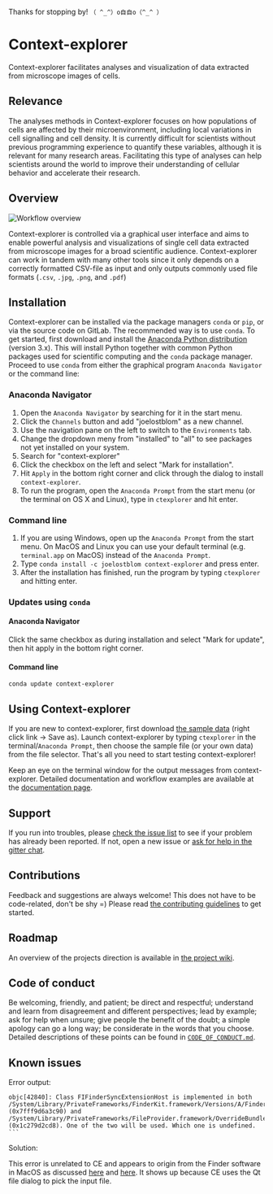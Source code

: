 Thanks for stopping by! `（ ^_^）o自自o（^_^ ）`

# Context-explorer

Context-explorer facilitates analyses and visualization of data extracted from
microscope images of cells.

## Relevance

The analyses methods in Context-explorer focuses on how populations of cells
are affected by their microenvironment, including local variations in cell
signalling and cell density. It is currently difficult for scientists without
previous programming experience to quantify these variables, although it is
relevant for many research areas. Facilitating this type of analyses can help
scientists around the world to improve their understanding of cellular behavior
and accelerate their research.

## Overview

![Workflow overview](doc/img/fig1-overview.png)

Context-explorer is controlled via a graphical user interface and aims to
enable powerful analysis and visualizations of single cell data extracted from
microscope images for a broad scientific audience. Context-explorer can work in
tandem with many other tools since it only depends on a correctly formatted
CSV-file as input and only outputs commonly used file formats (`.csv`, `.jpg`,
`.png`, and `.pdf`)


## Installation

Context-explorer can be installed via the package managers `conda` or `pip`, or
via the source code on GitLab. The recommended way is to use `conda`. To get
started, first download and install the [Anaconda Python
distribution](https://www.anaconda.com/download/) (version 3.x). This will
install Python together with common Python packages used for scientific
computing and the `conda` package manager. Proceed to use `conda` from either
the graphical program `Anaconda Navigator` or the command line:

### Anaconda Navigator

1. Open the `Anaconda Navigator` by searching for it in the start menu.
2. Click the `Channels` button and add "joelostblom" as a new channel.
3. Use the navigation pane on the left to switch to the `Environments` tab.
4. Change the dropdown meny from "installed" to "all" to see packages not yet
   installed on your system.
5. Search for "context-explorer"
6. Click the checkbox on the left and select "Mark for installation".
7. Hit `Apply` in the bottom right corner and click through the dialog to
   install `context-explorer`.
8. To run the program, open the `Anaconda Prompt` from the start menu (or the
   terminal on OS X and Linux), type in `ctexplorer` and hit enter.


### Command line

1. If you are using Windows, open up the `Anaconda Prompt` from the start menu.
   On MacOS and Linux you can use your default terminal (e.g. `terminal.app` on
   MacOS) instead of the `Anaconda Prompt`.
2. Type `conda install -c joelostblom context-explorer` and press enter.
3. After the installation has finished, run the program by typing `ctexplorer`
   and hitting enter.

### Updates using `conda`

#### Anaconda Navigator

Click the same checkbox as during installation and select "Mark for update",
then hit apply in the bottom right corner.

#### Command line

`conda update context-explorer`

## Using Context-explorer

If you are new to context-explorer, first download [the sample
data](https://gitlab.com/stemcellbioengineering/context-explorer/raw/master/sample-data/ce-sample.csv)
(right click link -> Save as). Launch context-explorer by typing `ctexplorer`
in the terminal/`Anaconda Prompt`, then choose the sample file (or your own
data) from the file selector. That's all you need to start testing
context-explorer!

Keep an eye on the terminal window for the output messages from
context-explorer. Detailed documentation and workflow examples are available at
the [documentation page](http://contextexplorer.readthedocs.io/en/latest/).

## Support

If you run into troubles, please [check the issue
list](https://gitlab.com/stemcellbioengineering/context-explorer/issues) to see
if your problem has already been reported. If not, open a new issue or [ask for
help in the gitter chat](https://gitter.im/context_explorer/Lobby).

## Contributions

Feedback and suggestions are always welcome! This does not have to be
code-related, don't be shy =) Please read [the contributing
guidelines](https://gitlab.com/joelostblom/context-explorer/blob/master/CONTRIBUTING.md)
to get started.

## Roadmap

An overview of the projects direction is available in [the project
wiki](https://gitlab.com/stemcellbioengineering/context-explorer/wikis/Roadmap).

## Code of conduct

Be welcoming, friendly, and patient; be direct and respectful; understand and
learn from disagreement and different perspectives; lead by example; ask for
help when unsure; give people the benefit of the doubt; a simple apology can go
a long way; be considerate in the words that you choose. Detailed descriptions
of these points can be found in
[`CODE_OF_CONDUCT.md`](https://gitlab.com/stemcellbioengineering/context-explorer/blob/master/CODE_OF_CONDUCT.md).

## Known issues

Error output:

```
objc[42840]: Class FIFinderSyncExtensionHost is implemented in both
/System/Library/PrivateFrameworks/FinderKit.framework/Versions/A/FinderKit
(0x7fff9d6a3c90) and
/System/Library/PrivateFrameworks/FileProvider.framework/OverrideBundles/FinderSyncCollaborationFileProviderOverride.bundle/Contents/MacOS/FinderSyncCollaborationFileProviderOverride
(0x1c279d2cd8). One of the two will be used. Which one is undefined. ```
```

Solution:

This error is unrelated to CE and appears to origin from the Finder software in
MacOS as discussed
[here](https://stackoverflow.com/questions/46999695/class-fifindersyncextensionhost-is-implemented-in-both-warning-in-xcode-si)
and [here](https://github.com/lionheart/openradar-mirror/issues/17659). It shows
up because CE uses the Qt file dialog to pick the input file.
